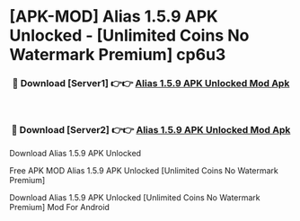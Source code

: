 # [APK-MOD] Alias 1.5.9 APK Unlocked - [Unlimited Coins No Watermark Premium] cp6u3



<div align="center">
<h3>🔴 Download [Server1] 👉👉 <a href="https://momento.my/?title=Alias_1.5.9_APK_Unlocked">Alias 1.5.9 APK Unlocked Mod Apk</a></h3><br>

<h3>🔴 Download [Server2] 👉👉 <a href="https://momento.my/?title=Alias_1.5.9_APK_Unlocked">Alias 1.5.9 APK Unlocked Mod Apk</a></h3>
</div>



Download Alias 1.5.9 APK Unlocked 

Free APK MOD Alias 1.5.9 APK Unlocked [Unlimited Coins No Watermark Premium]

Download Alias 1.5.9 APK Unlocked [Unlimited Coins No Watermark Premium] Mod For Android
